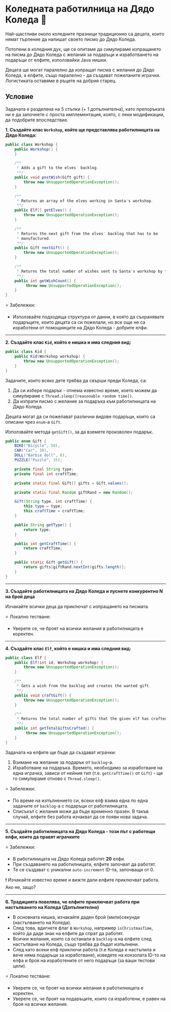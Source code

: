 # Коледната работилница на Дядо Коледа :christmas_tree:

Най-щастливи около коледните празници традиционно са децата, които нямат
търпение да напишат своето писмо до Дядо Коледа.

Потопени в коледния дух, ще се опитаме да симулираме изпращането на писма до
Дядо Коледа с желания за подаръци и изработването на подаръци от елфите,
използвайки Java нишки.

Децата ще могат паралелно да изпращат писма с желания до Дядо Коледа, а елфите,
също паралелно - да създават пожеланите играчки. Логистиката оставяме в ръцете
на добрия старец.

## Условие

Задачата е разделена на 5 стъпки (+ 1 допълнителна), като препоръката ни е да
започнете с проста имплементация, която, с леки модификации, да подобрите
впоследствие.

**1. Създайте клас `Workshop`, който ще представлява работилницата на Дядо
Коледа:**

```java
public class Workshop {
    public Workshop() {
    }

    /**
     * Adds a gift to the elves' backlog.
     **/
    public void postWish(Gift gift) {
        throw new UnsupportedOperationException();
    }

    /**
     * Returns an array of the elves working in Santa's workshop.
     **/
    public Elf[] getElves() {
        throw new UnsupportedOperationException();
    }

    /**
     * Returns the next gift from the elves' backlog that has to be
     * manufactured.
     **/
    public Gift nextGift() {
        throw new UnsupportedOperationException();
    }

    /**
     * Returns the total number of wishes sent to Santa's workshop by the kids.
     **/
    public int getWishCount() {
         throw new UnsupportedOperationException(); 
    }
}
```

:star: Забележки:
* Използвайте подходяща структура от данни, в която да съхранявате подаръците,
които децата са си пожелали, но все още не са изработени от помощниците на Дядо
Коледа - добрите елфи.

<hr>

**2. Създайте клас `Kid`, който е нишка и има следния вид:**

```java
public class Kid {
    public Kid(Workshop workshop) {
        throw new UnsupportedOperationException();
    }
}
```

Задачите, които всяко дете трябва да свърши преди Коледа, са:
1. Да си избере подарък - отнема известно време, което можем да симулираме с
`Thread.sleep([reasonable random time])`.
2. Да изпрати писмо с желание за подаръка към работилницата на Дядо Коледа.

Децата могат да си пожелават различни видове подаръци, които са описани чрез
`enum`-a `Gift`.

Използвайте метода `getGift()`, за да вземете произволен подарък.

```java
public enum Gift {
    BIKE("Bicycle", 50),
    CAR("Car", 10),
    DOLL("Barbie doll", 6),
    PUZZLE("Puzzle", 15);

    private final String type;
    private final int craftTime;

    private static final Gift[] gifts = Gift.values();

    private static final Random giftRand = new Random();

    Gift(String type, int craftTime) {
        this.type = type;
        this.craftTime = craftTime;
    }

    public String getType() {
        return type;
    }

    public int getCraftTime() {
        return craftTime;
    }

    public static Gift getGift() {
        return gifts[giftRand.nextInt(gifts.length)];
    }
}
```

<hr>

**3. Създайте работилницата на Дядо Коледа и пуснете конкурентно N на брой
деца**

Изчакайте всички деца да приключат с изпращането на писмата.

:star: Локално тестване:
* Уверете се, че броят на всички желания в работилницата е коректен.

<hr>

**4. Създайте клас `Elf`, който е нишка и има следния вид:**

```java
public class Elf {
    public Elf(int id, Workshop workshop) {
        throw new UnsupportedOperationException();
    }

    /**
     * Gets a wish from the backlog and creates the wanted gift.
     **/
    public void craftGift() {
        throw new UnsupportedOperationException();
    }

    /**
     * Returns the total number of gifts that the given elf has crafted.
     **/
    public int getTotalGiftsCrafted() {
         throw new UnsupportedOperationException();
    }
}
```

Задачата на елфите ще бъде да създават играчки:
1. Взимане на желание за подарък от `backlog`-a.
2. Изработване на подаръка. Времето, необходимо за изработване на една играчка,
зависи от нейния тип (т.е. `getCraftTime()` от `Gift`) - ще го симулираме отново
с `Thread.sleep()`.

:star: Забележки:
* По време на изпълнението си, всеки елф взима една по една задачите от
`backlog`-a с подаръци от работилницата.
* Списъкът с желания може да бъде временно празен. В такъв случай, елфите без
работа изчакват да се появи нова задача.

<hr>

**5. Създайте работилницата на Дядо Коледа - този път с работещи елфи, които да
правят играчките**

:star: Забележки:
* В работилницата на Дядо Коледа работят **20** елфи.
* При създаването на работилницата, елфите започват да работят.
* Те се създават с уникални `auto-increment` ID-та, започващи от 0.

:exclamation: Изчакайте известно време и вижте дали елфите приключват работа.
Ако не, защо?

<hr>

**6. Традицията повелява, че елфите приключват работа при настъпването на Коледа
(Допълнително)**

* В основната нишка, изчакайте даден брой (мили)секунди (настъпването на
Коледа).
* След това, вдигнете флаг в `Workshop`, например `isChristmasTime`, който да
даде знак на елфите да спрат да работят.
* Всички желания, които са останали в `backlog`-a на елфите след настъпване на
Коледа, също трябва да бъдат изпълнени.
* След като всеки елф приключи работа (т.е Коледа е настъпила и вече няма
подаръци за изработване), изведете на конзолата ID-то на елфа и броя на
изработените от него подаръци (за ваши тестови цели).

:star: Локално тестване:
* Уверете се, че броят на всички желания в работилницата е коректен.
* Уверете се, че броят на подаръците, които са изработени, е равен на броя на
всички желания.
